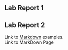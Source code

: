 ## Lab Report 1  
  
## Lab Report 2    
Link to [Markdown](https://github.com/AllKeng/cse15l-lab-reports/blob/main/markDownStuff.md) examples.  
Link to MarkDown Page  
